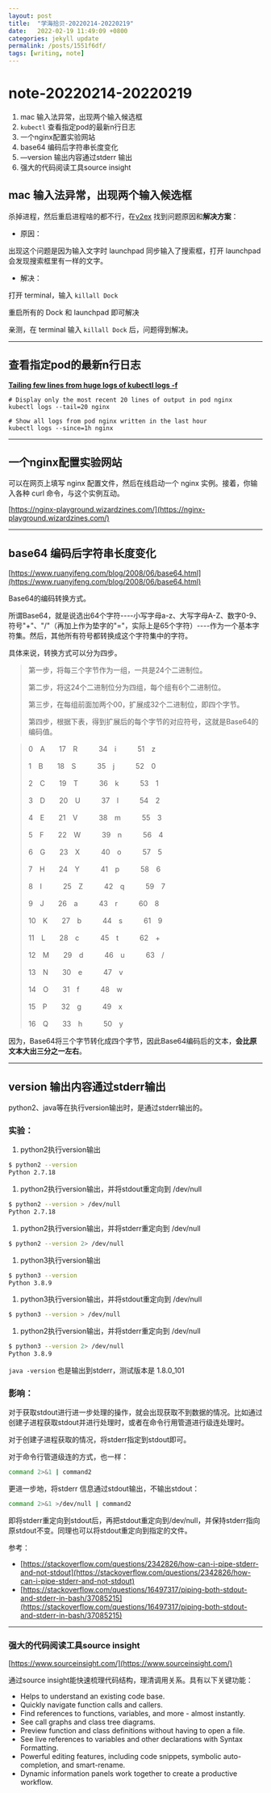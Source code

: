 ```yaml
---
layout: post
title:  "学海拾贝-20220214-20220219"
date:   2022-02-19 11:49:09 +0800
categories: jekyll update
permalink: /posts/1551f6df/
tags: [writing, note]
---
```


# note-20220214-20220219

1. mac 输入法异常，出现两个输入候选框
2. `kubectl` 查看指定pod的最新n行日志
3. 一个nginx配置实验网站
4. base64 编码后字符串长度变化
5. —version 输出内容通过stderr 输出
6. 强大的代码阅读工具source insight

## mac 输入法异常，出现两个输入候选框

杀掉进程，然后重启进程啥的都不行，在[v2ex](https://www.v2ex.com/t/526071) 找到问题原因和**解决方案**：

- 原因：

出现这个问题是因为输入文字时 launchpad 同步输入了搜索框，打开 launchpad 会发现搜索框里有一样的文字。

- 解决：

打开 terminal，输入  `killall Dock`

重启所有的 Dock 和 launchpad 即可解决

亲测，在 terminal 输入 `killall Dock` 后，问题得到解决。

---

## 查看指定pod的最新n行日志

**[Tailing few lines from huge logs of kubectl logs -f](https://stackoverflow.com/questions/51835066/tailing-few-lines-from-huge-logs-of-kubectl-logs-f)**

```
# Display only the most recent 20 lines of output in pod nginx
kubectl logs --tail=20 nginx

# Show all logs from pod nginx written in the last hour
kubectl logs --since=1h nginx
```

---

## 一个nginx配置实验网站

可以在网页上填写 nginx 配置文件，然后在线启动一个 nginx 实例。接着，你输入各种 curl 命令，与这个实例互动。

[https://nginx-playground.wizardzines.com/](https://nginx-playground.wizardzines.com/)

---

## base64 编码后字符串长度变化

[https://www.ruanyifeng.com/blog/2008/06/base64.html](https://www.ruanyifeng.com/blog/2008/06/base64.html)

Base64的编码转换方式。

所谓Base64，就是说选出64个字符----小写字母a-z、大写字母A-Z、数字0-9、符号"+"、"/"（再加上作为垫字的"="，实际上是65个字符）----作为一个基本字符集。然后，其他所有符号都转换成这个字符集中的字符。

具体来说，转换方式可以分为四步。

> 第一步，将每三个字节作为一组，一共是24个二进制位。
> 
> 
> 第二步，将这24个二进制位分为四组，每个组有6个二进制位。
> 
> 第三步，在每组前面加两个00，扩展成32个二进制位，即四个字节。
> 
> 第四步，根据下表，得到扩展后的每个字节的对应符号，这就是Base64的编码值。
> 

> 0　A　　17　R　　　34　i　　　51　z
> 
> 
> 1　B　　18　S　　　35　j　　　52　0
> 
> 2　C　　19　T　　　36　k　　　53　1
> 
> 3　D　　20　U　　　37　l　　　54　2
> 
> 4　E　　21　V　　　38　m　　　55　3
> 
> 5　F　　22　W　　　39　n　　　56　4
> 
> 6　G　　23　X　　　40　o　　　57　5
> 
> 7　H　　24　Y　　　41　p　　　58　6
> 
> 8　I　　　25　Z　　　42　q　　　59　7
> 
> 9　J　　26　a　　　43　r　　　60　8
> 
> 10　K　　27　b　　　44　s　　　61　9
> 
> 11　L　　28　c　　　45　t　　　62　+
> 
> 12　M　　29　d　　　46　u　　　63　/
> 
> 13　N　　30　e　　　47　v
> 
> 14　O　　31　f　　　48　w
> 
> 15　P　　32　g　　　49　x
> 
> 16　Q　　33　h　　　50　y
> 

因为，Base64将三个字节转化成四个字节，因此Base64编码后的文本，**会比原文本大出三分之一左右**。

---

## version 输出内容通过stderr输出

python2、java等在执行version输出时，是通过stderr输出的。

### 实验：

1. python2执行version输出

```bash
$ python2 --version
Python 2.7.18
```

1. python2执行version输出，并将stdout重定向到 /dev/null

```bash
$ python2 --version > /dev/null
Python 2.7.18
```

1. python2执行version输出，并将stderr重定向到 /dev/null

```bash
$ python2 --version 2> /dev/null

```

1. python3执行version输出

```bash
$ python3 --version             
Python 3.8.9
```

1. python3执行version输出，并将stdout重定向到 /dev/null

```bash
$ python3 --version > /dev/null

```

1. python2执行version输出，并将stderr重定向到 /dev/null

```bash
$ python3 --version 2> /dev/null
Python 3.8.9
```

`java -version` 也是输出到stderr，测试版本是 1.8.0_101

### 影响：

对于获取stdout进行进一步处理的操作，就会出现获取不到数据的情况。比如通过创建子进程获取stdout并进行处理时，或者在命令行用管道进行级连处理时。

对于创建子进程获取的情况，将stderr指定到stdout即可。

对于命令行管道级连的方式，也一样：

```bash
command 2>&1 | command2
```

更进一步地，将stderr 信息通过stdout输出，不输出stdout： 

```bash
command 2>&1 >/dev/null | command2
```

即将stderr重定向到stdout后，再把stdout重定向到/dev/null，并保持stderr指向原stdout不变。同理也可以将stdout重定向到指定的文件。

参考：

- [https://stackoverflow.com/questions/2342826/how-can-i-pipe-stderr-and-not-stdout](https://stackoverflow.com/questions/2342826/how-can-i-pipe-stderr-and-not-stdout)
- [https://stackoverflow.com/questions/16497317/piping-both-stdout-and-stderr-in-bash/37085215](https://stackoverflow.com/questions/16497317/piping-both-stdout-and-stderr-in-bash/37085215)

---

### 强大的代码阅读工具source insight

[https://www.sourceinsight.com/](https://www.sourceinsight.com/)

通过source insight能快速梳理代码结构，理清调用关系。具有以下关键功能：

- Helps to understand an existing code base.
- Quickly navigate function calls and callers.
- Find references to functions, variables, and more - almost instantly.
- See call graphs and class tree diagrams.
- Preview function and class definitions without having to open a file.
- See live references to variables and other declarations with Syntax Formatting.
- Powerful editing features, including code snippets, symbolic auto-completion, and smart-rename.
- Dynamic information panels work together to create a productive workflow.
